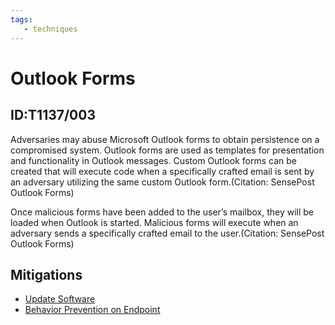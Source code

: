 ```yaml
---
tags:
   - techniques
---
```

# Outlook Forms
## ID:T1137/003
Adversaries may abuse Microsoft Outlook forms to obtain persistence on a compromised system. Outlook forms are used as templates for presentation and functionality in Outlook messages. Custom Outlook forms can be created that will execute code when a specifically crafted email is sent by an adversary utilizing the same custom Outlook form.(Citation: SensePost Outlook Forms)

Once malicious forms have been added to the user’s mailbox, they will be loaded when Outlook is started. Malicious forms will execute when an adversary sends a specifically crafted email to the user.(Citation: SensePost Outlook Forms)
## Mitigations
* [Update Software](mitigations/M1051)
* [Behavior Prevention on Endpoint](mitigations/M1040)
